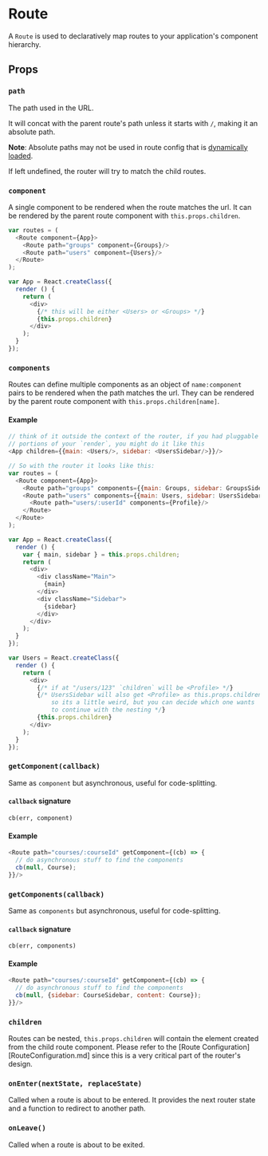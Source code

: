 # Route

A `Route` is used to declaratively map routes to your application's
component hierarchy.

## Props

### `path`

The path used in the URL.

It will concat with the parent route's path unless it starts with `/`,
making it an absolute path.

**Note**: Absolute paths may not be used in route config that is [dynamically loaded](DynamicRouting.md).

If left undefined, the router will try to match the child routes.

### `component`

A single component to be rendered when the route matches the url. It can
be rendered by the parent route component with `this.props.children`.

```js
var routes = (
  <Route component={App}>
    <Route path="groups" component={Groups}/>
    <Route path="users" component={Users}/>
  </Route>
);

var App = React.createClass({
  render () {
    return (
      <div>
        {/* this will be either <Users> or <Groups> */}
        {this.props.children}
      </div>
    );
  }
});
```

### `components`

Routes can define multiple components as an object of `name:component`
pairs to be rendered when the path matches the url. They can be rendered
by the parent route component with `this.props.children[name]`.

#### Example

```js
// think of it outside the context of the router, if you had pluggable
// portions of your `render`, you might do it like this
<App children={{main: <Users/>, sidebar: <UsersSidebar/>}}/>

// So with the router it looks like this:
var routes = (
  <Route component={App}>
    <Route path="groups" components={{main: Groups, sidebar: GroupsSidebar}}/>
    <Route path="users" components={{main: Users, sidebar: UsersSidebar}}>
      <Route path="users/:userId" components={Profile}/>
    </Route>
  </Route>
);

var App = React.createClass({
  render () {
    var { main, sidebar } = this.props.children;
    return (
      <div>
        <div className="Main">
          {main}
        </div>
        <div className="Sidebar">
          {sidebar}
        </div>
      </div>
    );
  }
});

var Users = React.createClass({
  render () {
    return (
      <div>
        {/* if at "/users/123" `children` will be <Profile> */}
        {/* UsersSidebar will also get <Profile> as this.props.children,
            so its a little weird, but you can decide which one wants
            to continue with the nesting */}
        {this.props.children}
      </div>
    );
  }
});
```

### `getComponent(callback)`

Same as `component` but asynchronous, useful for
code-splitting.

#### `callback` signature

`cb(err, component)`

#### Example

```js
<Route path="courses/:courseId" getComponent={(cb) => {
  // do asynchronous stuff to find the components
  cb(null, Course);
}}/>
```

### `getComponents(callback)`

Same as `components` but asynchronous, useful for
code-splitting.

#### `callback` signature

`cb(err, components)`

#### Example

```js
<Route path="courses/:courseId" getComponent={(cb) => {
  // do asynchronous stuff to find the components
  cb(null, {sidebar: CourseSidebar, content: Course});
}}/>
```

### `children`

Routes can be nested, `this.props.children` will contain the element created from the child route component. Please refer to the [Route Configuration][RouteConfiguration.md] since this is a very critical part of the router's design.

### `onEnter(nextState, replaceState)`

Called when a route is about to be entered. It provides the next router state and a function to redirect to another path.

### `onLeave()`

Called when a route is about to be exited.

